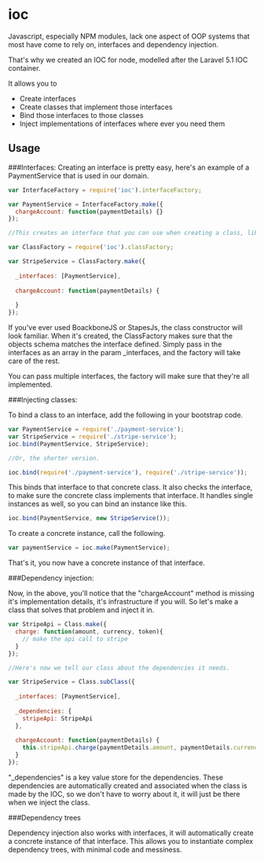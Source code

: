 # ioc

Javascript, especially NPM modules, lack one aspect of OOP systems that most have come to rely on, interfaces and dependency injection.

That's why we created an IOC for node, modelled after the Laravel 5.1 IOC container.

It allows you to

- Create interfaces
- Create classes that implement those interfaces
- Bind those interfaces to those classes
- Inject implementations of interfaces where ever you need them

## Usage

###Interfaces:
Creating an interface is pretty easy, here's an example of a PaymentService that is used in our domain.

```js
var InterfaceFactory = require('ioc').interfaceFactory;

var PaymentService = InterfaceFactory.make({
  chargeAccount: function(paymentDetails) {}
});

//This creates an interface that you can use when creating a class, like the following.

var ClassFactory = require('ioc').classFactory;

var StripeService = ClassFactory.make({
 
  _interfaces: [PaymentService],
  
  chargeAccount: function(paymentDetails) {
    
  }
});
```

If you've ever used BoackboneJS or StapesJs, the class constructor will look familiar. 
When it's created, the ClassFactory makes sure that the objects schema matches the interface defined. Simply pass in the interfaces as an array in the param _interfaces, and the factory will take care of the rest.

You can pass multiple interfaces, the factory will make sure that they're all implemented.

###Injecting classes:

To bind a class to an interface, add the following in your bootstrap code.

```js
var PaymentService = require('./payment-service');
var StripeService = require('./stripe-service');
ioc.bind(PaymentService, StripeService);

//Or, the shorter version.

ioc.bind(require('./payment-service'), require('./stripe-service'));
```

This binds that interface to that concrete class. It also checks the interface, to make sure the concrete class implements that interface.
It handles single instances as well, so you can bind an instance like this.

```js
ioc.bind(PaymentService, new StripeService());
```
To create a concrete instance, call the following.

```js
var paymentService = ioc.make(PaymentService);
```
That's it, you now have a concrete instance of that interface.

###Dependency injection:

Now, in the above, you'll notice that the "chargeAccount" method is missing it's implementation details, it's infrastructure if you will.
So let's make a class that solves that problem and inject it in.

```js
var StripeApi = Class.make({
  charge: function(amount, currency, token){
    // make the api call to stripe
  }
});

//Here's now we tell our class about the dependencies it needs.

var StripeService = Class.subClass({
 
  _interfaces: [PaymentService],
  
  _dependencies: {
    stripeApi: StripeApi
  },
  
  chargeAccount: function(paymentDetails) {
    this.stripeApi.charge(paymentDetails.amount, paymentDetails.currency, paymentDetails.token);  
  }
});
```

"_dependencies" is a key value store for the dependencies. 
These dependencies are automatically created and associated when the class is made by the IOC, so we don't have to worry about it, it will just be there when we inject the class.

###Dependency trees

Dependency injection also works with interfaces, it will automatically create a concrete instance of that interface. This allows you to instantiate complex dependency trees, with minimal code and messiness.